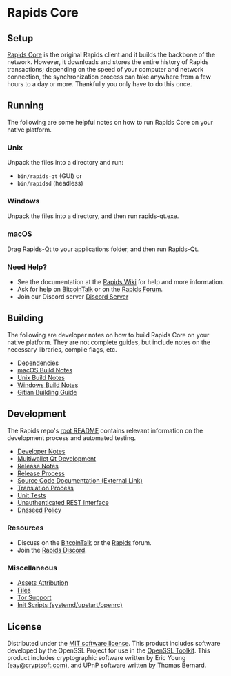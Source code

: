 Rapids Core
=============

Setup
---------------------
[Rapids Core](http://rapids.org/wallet) is the original Rapids client and it builds the backbone of the network. However, it downloads and stores the entire history of Rapids transactions; depending on the speed of your computer and network connection, the synchronization process can take anywhere from a few hours to a day or more. Thankfully you only have to do this once.

Running
---------------------
The following are some helpful notes on how to run Rapids Core on your native platform.

### Unix

Unpack the files into a directory and run:

- `bin/rapids-qt` (GUI) or
- `bin/rapidsd` (headless)

### Windows

Unpack the files into a directory, and then run rapids-qt.exe.

### macOS

Drag Rapids-Qt to your applications folder, and then run Rapids-Qt.

### Need Help?

* See the documentation at the [Rapids Wiki](https://github.com/RapidsOfficial/Rapids/wiki)
for help and more information.
* Ask for help on [BitcoinTalk](https://bitcointalk.org/index.php?topic=1262920.0) or on the [Rapids Forum](http://forum.rapids.org/).
* Join our Discord server [Discord Server](https://discord.rapids.org)

Building
---------------------
The following are developer notes on how to build Rapids Core on your native platform. They are not complete guides, but include notes on the necessary libraries, compile flags, etc.

- [Dependencies](dependencies.md)
- [macOS Build Notes](build-osx.md)
- [Unix Build Notes](build-unix.md)
- [Windows Build Notes](build-windows.md)
- [Gitian Building Guide](gitian-building.md)

Development
---------------------
The Rapids repo's [root README](/README.md) contains relevant information on the development process and automated testing.

- [Developer Notes](developer-notes.md)
- [Multiwallet Qt Development](multiwallet-qt.md)
- [Release Notes](release-notes.md)
- [Release Process](release-process.md)
- [Source Code Documentation (External Link)](https://www.fuzzbawls.pw/rapids/doxygen/)
- [Translation Process](translation_process.md)
- [Unit Tests](unit-tests.md)
- [Unauthenticated REST Interface](REST-interface.md)
- [Dnsseed Policy](dnsseed-policy.md)

### Resources
* Discuss on the [BitcoinTalk](https://bitcointalk.org/index.php?topic=1262920.0) or the [Rapids](http://forum.rapids.org/) forum.
* Join the [Rapids Discord](https://discord.rapids.org).

### Miscellaneous
- [Assets Attribution](assets-attribution.md)
- [Files](files.md)
- [Tor Support](tor.md)
- [Init Scripts (systemd/upstart/openrc)](init.md)

License
---------------------
Distributed under the [MIT software license](/COPYING).
This product includes software developed by the OpenSSL Project for use in the [OpenSSL Toolkit](https://www.openssl.org/). This product includes
cryptographic software written by Eric Young ([eay@cryptsoft.com](mailto:eay@cryptsoft.com)), and UPnP software written by Thomas Bernard.
